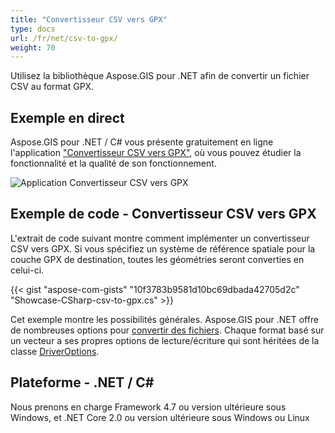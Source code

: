 ```yaml
---
title: "Convertisseur CSV vers GPX"
type: docs
url: /fr/net/csv-to-gpx/
weight: 70
---
```


Utilisez la bibliothèque Aspose.GIS pour .NET afin de convertir un fichier CSV au format GPX.

## **Exemple en direct**

Aspose.GIS pour .NET / C# vous présente gratuitement en ligne l'application ["Convertisseur CSV vers GPX"](https://products.aspose.app/gis/conversion/csv-to-gpx), où vous pouvez étudier la fonctionnalité et la qualité de son fonctionnement.

![Application Convertisseur CSV vers GPX](conversion.png)

## **Exemple de code - Convertisseur CSV vers GPX**

L'extrait de code suivant montre comment implémenter un convertisseur CSV vers GPX. Si vous spécifiez un système de référence spatiale pour la couche GPX de destination, toutes les géométries seront converties en celui-ci. 

{{< gist "aspose-com-gists" "10f3783b9581d10bc69dbada42705d2c" "Showcase-CSharp-csv-to-gpx.cs" >}}

Cet exemple montre les possibilités générales. Aspose.GIS pour .NET offre de nombreuses options pour [convertir des fichiers](https://docs.aspose.com/gis/net/vector-layers/). Chaque format basé sur un vecteur a ses propres options de lecture/écriture qui sont héritées de la classe [DriverOptions](https://reference.aspose.com/gis/net/aspose.gis/driveroptions).

## **Plateforme - .NET / C#**

Nous prenons en charge Framework 4.7 ou version ultérieure sous Windows, et .NET Core 2.0 ou version ultérieure sous Windows ou Linux
